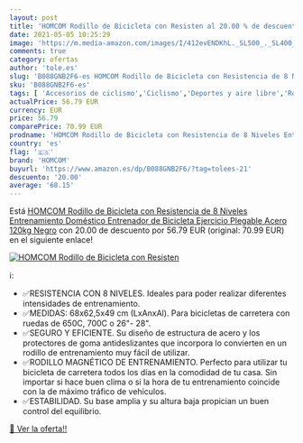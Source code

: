 ```yaml
---
layout: post
title: 'HOMCOM Rodillo de Bicicleta con Resisten al 20.00 % de descuento'
date: 2021-05-05 10:25:29
image: 'https://m.media-amazon.com/images/I/412evENDKhL._SL500_._SL400_.jpg'
comments: true
category: ofertas
author: 'tole.es'
slug: 'B088GNB2F6-es HOMCOM Rodillo de Bicicleta con Resistencia de 8 Niveles...'
sku: 'B088GNB2F6-es'
tags: [ 'Accesorios de ciclismo','Ciclismo','Deportes y aire libre','Rodillos para bicicletas','Ropa y equipo para deportes','bicicleta','homcom', ]
actualPrice: 56.79 EUR
currency: EUR
price: 56.79
comparePrice: 70.99 EUR
prodname: 'HOMCOM Rodillo de Bicicleta con Resistencia de 8 Niveles Entrenamiento Doméstico Entrenador de Bicicleta Ejercicio Plegable Acero 120kg Negro'
country: 'es'
flag: '🇪🇸'
brand: 'HOMCOM'
buyurl: 'https://www.amazon.es/dp/B088GNB2F6/?tag=tolees-21'
descuento: '20.00'
average: '68.15'
---
```


Está [HOMCOM Rodillo de Bicicleta con Resistencia de 8 Niveles Entrenamiento Doméstico Entrenador de Bicicleta Ejercicio Plegable Acero 120kg Negro](https://www.amazon.es/dp/B088GNB2F6/?tag=tolees-21) con 20.00 de descuento por 56.79 EUR (original: 70.99 EUR) en el siguiente enlace!

[![HOMCOM Rodillo de Bicicleta con Resisten](https://m.media-amazon.com/images/I/412evENDKhL._SL500_._SL400_.jpg)](https://www.amazon.es/dp/B088GNB2F6/?tag=tolees-21)

ℹ️:

- ✅RESISTENCIA CON 8 NIVELES. Ideales para poder realizar diferentes intensidades de entrenamiento.
- ✅MEDIDAS: 68x62,5x49 cm (LxAnxAl). Para bicicletas de carretera con ruedas de 650C, 700C o 26"- 28".
- ✅SEGURO Y EFICIENTE. Su diseño de estructura de acero y los protectores de goma antideslizantes que incorpora lo convierten en un rodillo de entrenamiento muy fácil de utilizar.
- ✅RODILLO MAGNÉTICO DE ENTRENAMIENTO. Perfecto para utilizar tu bicicleta de carretera todos los días en la comodidad de tu casa. Sin importar si hace buen clima o si la hora de tu entrenamiento coincide con la de máximo tráfico de vehículos.
- ✅ESTABILIDAD. Su base amplia y su altura baja propician un buen control del equilibrio.

[🛒 Ver la oferta!!](https://www.amazon.es/dp/B088GNB2F6/?tag=tolees-21)
